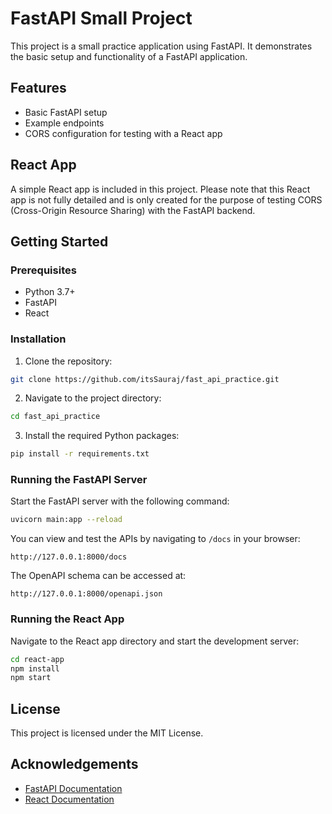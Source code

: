 # FastAPI Small Project

This project is a small practice application using FastAPI. It demonstrates the basic setup and functionality of a FastAPI application.

## Features

- Basic FastAPI setup
- Example endpoints
- CORS configuration for testing with a React app

## React App

A simple React app is included in this project. Please note that this React app is not fully detailed and is only created for the purpose of testing CORS (Cross-Origin Resource Sharing) with the FastAPI backend.

## Getting Started

### Prerequisites

- Python 3.7+
- FastAPI
- React

### Installation

1. Clone the repository:
  ```bash
  git clone https://github.com/itsSauraj/fast_api_practice.git
  ```
2. Navigate to the project directory:
  ```bash
  cd fast_api_practice
  ```
3. Install the required Python packages:
  ```bash
  pip install -r requirements.txt
  ```

### Running the FastAPI Server

Start the FastAPI server with the following command:
```bash
uvicorn main:app --reload
```

You can view and test the APIs by navigating to `/docs` in your browser:
```
http://127.0.0.1:8000/docs
```

The OpenAPI schema can be accessed at:
```
http://127.0.0.1:8000/openapi.json
```

### Running the React App

Navigate to the React app directory and start the development server:
```bash
cd react-app
npm install
npm start
```

## License

This project is licensed under the MIT License.

## Acknowledgements

- [FastAPI Documentation](https://fastapi.tiangolo.com/)
- [React Documentation](https://reactjs.org/docs/getting-started.html)
